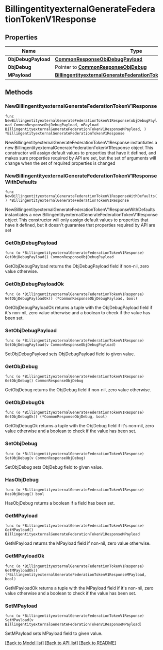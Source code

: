 # BillingentityexternalGenerateFederationTokenV1Response

## Properties

Name | Type | Description | Notes
------------ | ------------- | ------------- | -------------
**ObjDebugPayload** | [**CommonResponseObjDebugPayload**](CommonResponseObjDebugPayload.md) |  | 
**ObjDebug** | Pointer to [**CommonResponseObjDebug**](CommonResponseObjDebug.md) |  | [optional] 
**MPayload** | [**BillingentityexternalGenerateFederationTokenV1ResponseMPayload**](BillingentityexternalGenerateFederationTokenV1ResponseMPayload.md) |  | 

## Methods

### NewBillingentityexternalGenerateFederationTokenV1Response

`func NewBillingentityexternalGenerateFederationTokenV1Response(objDebugPayload CommonResponseObjDebugPayload, mPayload BillingentityexternalGenerateFederationTokenV1ResponseMPayload, ) *BillingentityexternalGenerateFederationTokenV1Response`

NewBillingentityexternalGenerateFederationTokenV1Response instantiates a new BillingentityexternalGenerateFederationTokenV1Response object
This constructor will assign default values to properties that have it defined,
and makes sure properties required by API are set, but the set of arguments
will change when the set of required properties is changed

### NewBillingentityexternalGenerateFederationTokenV1ResponseWithDefaults

`func NewBillingentityexternalGenerateFederationTokenV1ResponseWithDefaults() *BillingentityexternalGenerateFederationTokenV1Response`

NewBillingentityexternalGenerateFederationTokenV1ResponseWithDefaults instantiates a new BillingentityexternalGenerateFederationTokenV1Response object
This constructor will only assign default values to properties that have it defined,
but it doesn't guarantee that properties required by API are set

### GetObjDebugPayload

`func (o *BillingentityexternalGenerateFederationTokenV1Response) GetObjDebugPayload() CommonResponseObjDebugPayload`

GetObjDebugPayload returns the ObjDebugPayload field if non-nil, zero value otherwise.

### GetObjDebugPayloadOk

`func (o *BillingentityexternalGenerateFederationTokenV1Response) GetObjDebugPayloadOk() (*CommonResponseObjDebugPayload, bool)`

GetObjDebugPayloadOk returns a tuple with the ObjDebugPayload field if it's non-nil, zero value otherwise
and a boolean to check if the value has been set.

### SetObjDebugPayload

`func (o *BillingentityexternalGenerateFederationTokenV1Response) SetObjDebugPayload(v CommonResponseObjDebugPayload)`

SetObjDebugPayload sets ObjDebugPayload field to given value.


### GetObjDebug

`func (o *BillingentityexternalGenerateFederationTokenV1Response) GetObjDebug() CommonResponseObjDebug`

GetObjDebug returns the ObjDebug field if non-nil, zero value otherwise.

### GetObjDebugOk

`func (o *BillingentityexternalGenerateFederationTokenV1Response) GetObjDebugOk() (*CommonResponseObjDebug, bool)`

GetObjDebugOk returns a tuple with the ObjDebug field if it's non-nil, zero value otherwise
and a boolean to check if the value has been set.

### SetObjDebug

`func (o *BillingentityexternalGenerateFederationTokenV1Response) SetObjDebug(v CommonResponseObjDebug)`

SetObjDebug sets ObjDebug field to given value.

### HasObjDebug

`func (o *BillingentityexternalGenerateFederationTokenV1Response) HasObjDebug() bool`

HasObjDebug returns a boolean if a field has been set.

### GetMPayload

`func (o *BillingentityexternalGenerateFederationTokenV1Response) GetMPayload() BillingentityexternalGenerateFederationTokenV1ResponseMPayload`

GetMPayload returns the MPayload field if non-nil, zero value otherwise.

### GetMPayloadOk

`func (o *BillingentityexternalGenerateFederationTokenV1Response) GetMPayloadOk() (*BillingentityexternalGenerateFederationTokenV1ResponseMPayload, bool)`

GetMPayloadOk returns a tuple with the MPayload field if it's non-nil, zero value otherwise
and a boolean to check if the value has been set.

### SetMPayload

`func (o *BillingentityexternalGenerateFederationTokenV1Response) SetMPayload(v BillingentityexternalGenerateFederationTokenV1ResponseMPayload)`

SetMPayload sets MPayload field to given value.



[[Back to Model list]](../README.md#documentation-for-models) [[Back to API list]](../README.md#documentation-for-api-endpoints) [[Back to README]](../README.md)


